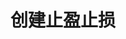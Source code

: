 ---
title: 创建止盈止损
position_number: 7
type: post
description: /v1/entrust/create-plan
parameters:
    -
        name: symbol
        type: string
        mandatory: false
        default: N/A
        description: 交易对
        ranges:
    -
        name: origQty
        type:
        mandatory: true
        default:
        description: 数量（张）
        ranges:
    -
        name: triggerProfitPrice
        type:
        mandatory: true
        default:
        description: 止盈触发价
        ranges:
    -
        name: triggerStopPrice
        type:
        mandatory: true
        default:
        description: 止损触发价
        ranges:
    -
        name: expireTime
        type:
        mandatory: true
        default:
        description: 过期时间
        ranges:
    -
        name: positionSide
        type:
        mandatory: true
        default:
        description: 仓位方向：LONG;SHORT
        ranges: LONG;SHORT
content_markdown: 注：**此方法不需要签名**
left_code_blocks:
    -
        code_block: "public void getKLine() {\r\n\tString text = HttpUtil.get(URL + \"/data/api/v1/getKLine?market=btc_usdt&type=1min&since=0\");\r\n\tSystem.out.println(text);\r\n}"
        title: Java
        language: java
right_code_blocks:
    -
        code_block: "{\n\t\"error\": {\n\t\t\"code\": \"\",\n\t\t\"msg\": \"\"\n\t},\n\t\"msgInfo\": \"\",\n\t\"result\": {},\n\t\"returnCode\": 0\n}"
        title: Response
        language: json
---